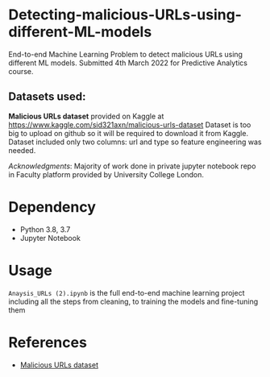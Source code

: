 # Detecting-malicious-URLs-using-different-ML-models

End-to-end Machine Learning Problem to detect malicious URLs using different ML models. Submitted 4th March 2022 for Predictive Analytics course.

## Datasets used:

**Malicious URLs dataset** provided on Kaggle at https://www.kaggle.com/sid321axn/malicious-urls-dataset
Dataset is too big to upload on github so it will be required to download it from Kaggle.
Dataset included only two columns: url and type so feature engineering was needed.

*Acknowledgments*: Majority of work done in private jupyter notebook repo in Faculty platform provided by University College London.

# Dependency

- Python 3.8, 3.7
- Jupyter Notebook 

# Usage

``` Anaysis_URLs (2).ipynb ``` is the full end-to-end machine learning project including all the steps from cleaning, to training the models and fine-tuning them <br />

# References

- [Malicious URLs dataset](https://www.kaggle.com/sid321axn/malicious-urls-dataset)






